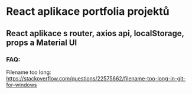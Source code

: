 # React aplikace portfolia projektů

## React aplikace s router, axios api, localStorage, props a Material UI


### FAQ:
Filename too long:
https://stackoverflow.com/questions/22575662/filename-too-long-in-git-for-windows 